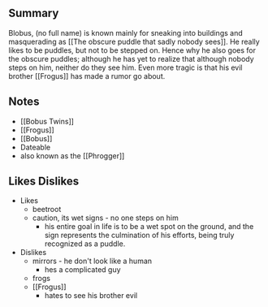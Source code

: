 ## Summary
Blobus, (no full name) is known mainly for sneaking into buildings and masquerading as [[The obscure puddle that sadly nobody sees]]. He really likes to be puddles, but not to be stepped on. Hence why he also goes for the obscure puddles; although he has yet to realize that although nobody steps on him, neither do they see him. Even more tragic is that his evil brother [[Frogus]] has made a rumor go about. 

## Notes
- [[Bobus Twins]]
- [[Frogus]]
- [[Bobus]]
- Dateable
- also known as the [[Phrogger]]


## Likes Dislikes
- Likes
	- beetroot
	- caution, its wet signs - no one steps on him
		- his entire goal in life is to be a wet spot on the ground, and the sign represents the culmination of his efforts, being truly recognized as a puddle.
- Dislikes
	- mirrors - he don't look like a human
		- hes a complicated guy
	- frogs
	- [[Frogus]]
		- hates to see his brother evil